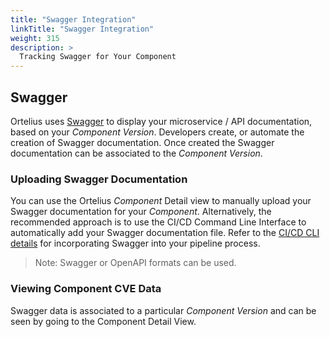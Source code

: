 ```yaml
---
title: "Swagger Integration"
linkTitle: "Swagger Integration"
weight: 315
description: >
  Tracking Swagger for Your Component
---
```


## Swagger

Ortelius uses [Swagger](https://swagger.io/) to display your microservice / API documentation, based on your _Component Version_. Developers create, or automate the creation of Swagger documentation. Once created the Swagger documentation can be associated to the _Component Version_.

### Uploading Swagger Documentation

You can use the Ortelius _Component_ Detail view to manually upload your Swagger documentation for your _Component_. Alternatively, the recommended approach is to use the CI/CD Command Line Interface to automatically add your Swagger documentation file. Refer to the [CI/CD CLI details](https://github.com/Ortelius/cli/blob/main/doc/dh.md) for incorporating Swagger into your pipeline process. 

> Note: Swagger or OpenAPI formats can be used. 

### Viewing Component CVE Data

Swagger data is associated to a particular _Component Version_ and can be seen by going to the Component Detail View. 